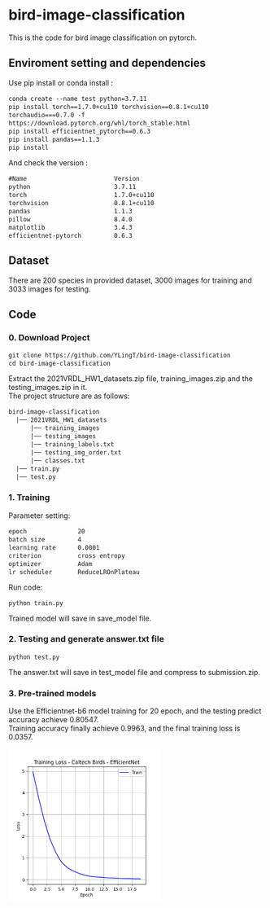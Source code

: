 # bird-image-classification

This is the code for bird image classification on pytorch.

## Enviroment setting and dependencies 
Use pip install or conda install :
```
conda create --name test python=3.7.11
pip install torch==1.7.0+cu110 torchvision==0.8.1+cu110 torchaudio===0.7.0 -f https://download.pytorch.org/whl/torch_stable.html
pip install efficientnet_pytorch==0.6.3
pip install pandas==1.1.3
pip install
```
And check the version :
```
#Name                        Version
python                       3.7.11
torch                        1.7.0+cu110
torchvision                  0.8.1+cu110
pandas                       1.1.3
pillow                       8.4.0
matplotlib                   3.4.3
efficientnet-pytorch         0.6.3
```
## Dataset 
There are 200 species in provided dataset, 3000 images for training and 3033 images for testing.

## Code 
### 0. Download Project
```
git clone https://github.com/YLingT/bird-image-classification
cd bird-image-classification
```
Extract the 2021VRDL_HW1_datasets.zip file, training_images.zip and the testing_images.zip in it.  
The project structure are as follows:
```
bird-image-classification
  |── 2021VRDL_HW1_datasets
      |── training_images
      |── testing_images
      |── training_labels.txt
      |── testing_img_order.txt
      |── classes.txt
  |── train.py
  |── test.py
```
### 1.  Training
Parameter setting:
```
epoch              20
batch size         4
learning rate      0.0001
criterion          cross entropy
optimizer          Adam
lr scheduler       ReduceLROnPlateau
```
Run code:
```
python train.py
```
Trained model will save in save_model file.
### 2.  Testing and generate answer.txt file
```
python test.py
```
The answer.txt will save in test_model file and compress to submission.zip.
### 3.  Pre-trained models
Use the Efficientnet-b6 model training for 20 epoch, and the testing predict accuracy achieve 0.80547.  
Training accuracy finally achieve 0.9963, and the final training loss is 0.0357.

<img height=300 src="https://github.com/YLingT/bird-image-classification/blob/main/training_figure.png">
